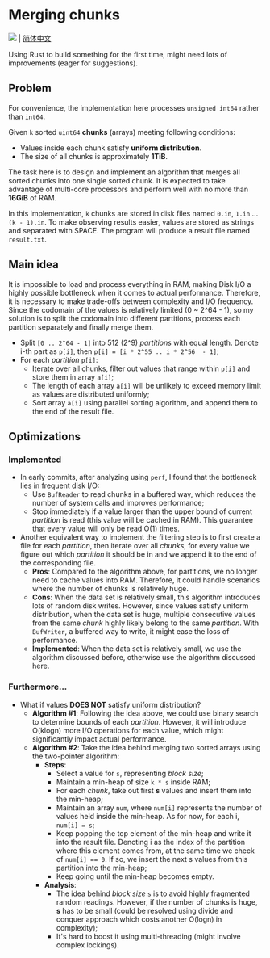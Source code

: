 # Merging chunks

![](https://github.com/codgician/merging-chunks/workflows/merging-chunks/badge.svg) | [简体中文](README_CN.md)

Using Rust to build something for the first time, might need lots of improvements (eager for suggestions).

## Problem

For convenience, the implementation here processes `unsigned int64` rather than `int64`.

Given `k` sorted `uint64` **chunks** (arrays) meeting following conditions:

- Values inside each chunk satisfy **uniform distribution**.
- The size of all chunks is approximately **1TiB**.

The task here is to design and implement an algorithm that merges all sorted chunks into one single sorted chunk. It is expected to take advantage of multi-core processors and perform well with no more than **16GiB** of RAM.

In this implementation, `k` chunks are stored in disk files named `0.in`, `1.in` ... `(k - 1).in`. To make observing results easier, values are stored as strings and separated with SPACE. The program will produce a result file named `result.txt`.

## Main idea

It is impossible to load and process everything in RAM, making Disk I/O a highly possible bottleneck when it comes to actual performance. Therefore, it is necessary to make trade-offs between complexity and I/O frequency. Since the codomain of the values is relatively limited (0 ~ 2^64 - 1), so my solution is to split the codomain into different partitions, process each partition separately and finally merge them. 

- Split `[0 .. 2^64 - 1]` into 512 (2^9) *partitions* with equal length. Denote i-th part as `p[i]`, then `p[i] = [i * 2^55 .. i * 2^56  - 1]`;
- For each *partition* `p[i]`:
  -  Iterate over all chunks, filter out values that range within `p[i]` and store them in array `a[i]`;
  -  The length of each array `a[i]` will be unlikely to exceed memory limit as values are distributed uniformly;
  -  Sort array `a[i]` using parallel sorting algorithm, and append them to the end of the result file.

## Optimizations

### Implemented

- In early commits, after analyzing using `perf`, I found that the bottleneck lies in frequent disk I/O:
  - Use `BufReader` to read chunks in a buffered way, which reduces the number of system calls and improves performance;
  - Stop immediately if a value larger than the upper bound of current *partition* is read (this value will be cached in RAM). This guarantee that every value will only be read O(1) times. 
- Another equivalent way to implement the filtering step is to first create a file for each *partition*, then iterate over all *chunks*, for every value we figure out which *partition* it should be in and we append it to the end of the corresponding file.
  - **Pros**: Compared to the algorithm above, for partitions, we no longer need to cache values into RAM. Therefore, it could handle scenarios where the number of chunks is relatively huge.
  - **Cons**: When the data set is relatively small, this algorithm introduces lots of random disk writes. However, since values satisfy uniform distribution, when the data set is huge, multiple consecutive values from the same *chunk* highly likely belong to the same *partition*. With `BufWriter`, a buffered way to write, it might ease the loss of performance.
  - **Implemented**: When the data set is relatively small, we use the algorithm discussed before, otherwise use the algorithm discussed here.

### Furthermore...

- What if values **DOES NOT** satisfy uniform distribution?
  - **Algorithm #1**: Following the idea above, we could use binary search to determine bounds of each *partition*. However, it will introduce O(klogn) more I/O operations for each value, which might significantly impact actual performance.
  - **Algorithm #2**: Take the idea behind merging two sorted arrays using the two-pointer algorithm:
    - **Steps**: 
      - Select a value for `s`, representing *block size*;
      - Maintain a min-heap of size `k * s` inside RAM;
      - For each *chunk*, take out first **s** values and insert them into the min-heap;
      - Maintain an array `num`, where `num[i]` represents the number of values held inside the min-heap. As for now, for each i, `num[i] = s`;
      - Keep popping the top element of the min-heap and write it into the result file. Denoting i as the index of the partition where this element comes from, at the same time we check of `num[i] == 0`. If so, we insert the next s values from this partition into the min-heap;
      - Keep going until the min-heap becomes empty.
    - **Analysis**: 
      - The idea behind *block size* `s` is to avoid highly fragmented random readings. However, if the number of chunks is huge, **s** has to be small (could be resolved using divide and conquer approach which costs another O(logn) in complexity);
      - It's hard to boost it using multi-threading (might involve complex lockings).